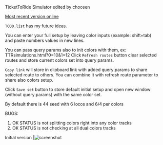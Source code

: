 TicketToRide Simulator edited by choosen

[Most recent version online](https://choosen.github.io/ttr2/TTRsimulations)

`TODO.list` has my future ideas.

You can enter your full setup 
by leaving color inputs (example: shift+tab) and paste numbers values in new lines.

You can pass query params also to init colors with them, ex: TTRsimulations.html?0=10&1=12
Click `Refresh routes` button clear selected routes and store current colors set into query params.

`Copy link` will store in clipboard link with added query params to share selected route to others.
You can combine it with refresh route parameter to share also colors setup.

Click `Save set` button to store default initial setup
 and open new window (without query params) with the same color set.

By default there is 44 seed with 6 locos and 6/4 per colors

BUGS:
1. OK STATUS is not splitting colors right into any color tracks
1. OK STATUS is not checking at all dual colors tracks

Initial version
|![screenshot](https://github.com/user-attachments/assets/fdb40635-2ffd-4e86-8e83-3cdd9951f226)